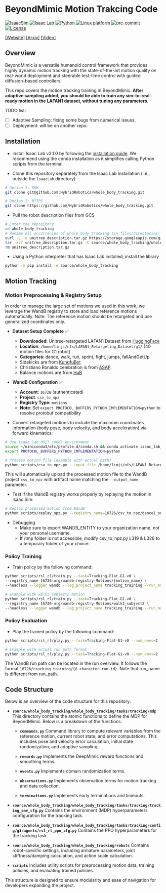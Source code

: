 # BeyondMimic Motion Trakcing Code

[![IsaacSim](https://img.shields.io/badge/IsaacSim-4.5.0-silver.svg)](https://docs.omniverse.nvidia.com/isaacsim/latest/overview.html)
[![Isaac Lab](https://img.shields.io/badge/IsaacLab-2.1.0-silver)](https://isaac-sim.github.io/IsaacLab)
[![Python](https://img.shields.io/badge/python-3.10-blue.svg)](https://docs.python.org/3/whatsnew/3.10.html)
[![Linux platform](https://img.shields.io/badge/platform-linux--64-orange.svg)](https://releases.ubuntu.com/20.04/)
[![pre-commit](https://img.shields.io/badge/pre--commit-enabled-brightgreen?logo=pre-commit&logoColor=white)](https://pre-commit.com/)
[![License](https://img.shields.io/badge/license-MIT-yellow.svg)](https://opensource.org/license/mit)

[[Website]](https://beyondmimic.github.io/)
[[Arxiv]](https://arxiv.org/abs/2508.08241)
[[Video]](https://youtu.be/RS_MtKVIAzY)

## Overview

BeyondMimic is a versatile humanoid control framework that provides highly dynamic motion tracking with the
state-of-the-art motion quality on real-world deployment and steerable test-time control with guided diffusion-based
controllers.

This repo covers the motion tracking training in BeyondMimic. **After adaptive sampling added, you should be able to
train any sim-to-real-ready motion in the LAFAN1 dataset, without tuning any parameters**.

TODO list:

- [ ] Adaptive Sampling: fixing some bugs from numerical issues.
- [ ] Deployment: will be on another repo.

## Installation

- Install Isaac Lab v2.1.0 by following
  the [installation guide](https://isaac-sim.github.io/IsaacLab/main/source/setup/installation/index.html). We recommend
  using the conda installation as it simplifies calling Python scripts from the terminal.

- Clone this repository separately from the Isaac Lab installation (i.e., outside the `IsaacLab` directory):

```bash
# Option 1: SSH
git clone git@github.com:HybridRobotics/whole_body_tracking.git

# Option 2: HTTPS
git clone https://github.com/HybridRobotics/whole_body_tracking.git
```

- Pull the robot description files from GCS

```bash
# Enter the repository
cd whole_body_tracking
# Rename all occurrences of whole_body_tracking (in files/directories) to your_fancy_extension_name
curl -L -o unitree_description.tar.gz https://storage.googleapis.com/qiayuanl_robot_descriptions/unitree_description.tar.gz && \
tar -xzf unitree_description.tar.gz -C source/whole_body_tracking/whole_body_tracking/assets/ && \
rm unitree_description.tar.gz
```

- Using a Python interpreter that has Isaac Lab installed, install the library

```bash
python -m pip install -e source/whole_body_tracking
```

## Motion Tracking

### Motion Preprocessing & Registry Setup

In order to manage the large set of motions we used in this work, we leverage the WandB registry to store and load
reference motions automatically.
Note: The reference motion should be retargeted and use generalized coordinates only.

- **Dataset Setup Complete** ✅
  
    - **Downloaded**: Unitree-retargeted LAFAN1 Dataset from [HuggingFace](https://huggingface.co/datasets/lvhaidong/LAFAN1_Retargeting_Dataset)
    - **Location**: `/home/linji/nfs/LAFAN1_Retargeting_Dataset/g1/` (40 motion files for G1 robot)
    - **Categories**: dance, walk, run, sprint, fight, jumps, fallAndGetUp
    - Sidekicks are from [KungfuBot](https://kungfu-bot.github.io/)
    - Christiano Ronaldo celebration is from [ASAP](https://github.com/LeCAR-Lab/ASAP).
    - Balance motions are from [HuB](https://hub-robot.github.io/)

- **WandB Configuration** ✅
  
    - **Account**: `16726` (authenticated)
    - **Project**: `csv_to_npz`
    - **Registry Type**: `motions`
    - **Note**: Set `export PROTOCOL_BUFFERS_PYTHON_IMPLEMENTATION=python` to resolve protobuf compatibility

- Convert retargeted motions to include the maximum coordinates information (body pose, body velocity, and body
  acceleration) via forward kinematics:

```bash
# Use isaac_lab_0817 conda environment
source ~/miniconda3/etc/profile.d/conda.sh && conda activate isaac_lab_0817
export PROTOCOL_BUFFERS_PYTHON_IMPLEMENTATION=python

# Process motion file (example with actual path)
python scripts/csv_to_npz.py --input_file /home/linji/nfs/LAFAN1_Retargeting_Dataset/g1/dance1_subject1.csv --input_fps 30 --output_name dance1_subject1 --headless
```

This will automatically upload the processed motion file to the WandB project `csv_to_npz` with artifact name matching the `--output_name` parameter.

- Test if the WandB registry works properly by replaying the motion in Isaac Sim:

```bash
# Replay processed motion from WandB
python scripts/replay_npz.py --registry_name=16726/csv_to_npz/dance1_subject1:latest --headless
```

- Debugging
    - Make sure to export WANDB_ENTITY to your organization name, not your personal username.
    - If /tmp folder is not accessible, modify csv_to_npz.py L319 & L326 to a temporary folder of your choice.

### Policy Training

- Train policy by the following command:

```bash
python scripts/rsl_rl/train.py --task=Tracking-Flat-G1-v0 \
--registry_name 16726-org/wandb-registry-Motions/{motion_name} \
--headless --logger wandb --log_project_name tracking_training --run_name {motion_name}_tracking

# Example with walk3_subject2 motion
python scripts/rsl_rl/train.py --task=Tracking-Flat-G1-v0 \
--registry_name 16726-org/wandb-registry-Motions/walk3_subject2 \
--headless --logger wandb --log_project_name tracking_training --run_name walk3_subject2_tracking
```

### Policy Evaluation

- Play the trained policy by the following command:

```bash
python scripts/rsl_rl/play.py --task=Tracking-Flat-G1-v0 --num_envs=2 --wandb_path={wandb-run-path}

# Example with actual run path format
python scripts/rsl_rl/play.py --task=Tracking-Flat-G1-v0 --num_envs=2 --wandb_path=16726/tracking_training/{run_id}
```

The WandB run path can be located in the run overview. It follows the format `16726/tracking_training/{8-character-run-id}`. Note that run_name is different from run_path.

## Code Structure

Below is an overview of the code structure for this repository:

- **`source/whole_body_tracking/whole_body_tracking/tasks/tracking/mdp`**
  This directory contains the atomic functions to define the MDP for BeyondMimic. Below is a breakdown of the functions:

    - **`commands.py`**
      Command library to compute relevant variables from the reference motion, current robot state, and error
      computations. This includes pose and velocity error calculation, initial state randomization, and adaptive
      sampling.

    - **`rewards.py`**
      Implements the DeepMimic reward functions and smoothing terms.

    - **`events.py`**
      Implements domain randomization terms.

    - **`observations.py`**
      Implements observation terms for motion tracking and data collection.

    - **`terminations.py`**
      Implements early terminations and timeouts.

- **`source/whole_body_tracking/whole_body_tracking/tasks/tracking/tracking_env_cfg.py`**
  Contains the environment (MDP) hyperparameters configuration for the tracking task.

- **`source/whole_body_tracking/whole_body_tracking/tasks/tracking/config/g1/agents/rsl_rl_ppo_cfg.py`**
  Contains the PPO hyperparameters for the tracking task.

- **`source/whole_body_tracking/whole_body_tracking/robots`**
  Contains robot-specific settings, including armature parameters, joint stiffness/damping calculation, and action scale
  calculation.

- **`scripts`**
  Includes utility scripts for preprocessing motion data, training policies, and evaluating trained policies.

This structure is designed to ensure modularity and ease of navigation for developers expanding the project.

